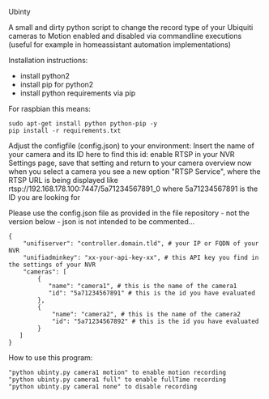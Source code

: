 Ubinty

A small and dirty python script to change the record type of your Ubiquiti cameras to Motion enabled and disabled via commandline executions (useful for example in homeassistant automation implementations)

Installation instructions:
- install python2
- install pip for python2
- install python requirements via pip

For raspbian this means:
```
sudo apt-get install python python-pip -y
pip install -r requirements.txt
```

Adjust the configfile (config.json) to your environment:
Insert the name of your camera and its ID here
to find this id: enable RTSP in your NVR Settings page, save that setting and return to your camera overview
now when you select a camera you see a new option "RTSP Service", where the RTSP URL is being displayed like rtsp://192.168.178.100:7447/5a71234567891_0 where 5a71234567891 is the ID you are looking for

Please use the config.json file as provided in the file repository - not the version below - json is not intended to be commented...
```
{
    "unifiserver": "controller.domain.tld", # your IP or FQDN of your NVR
    "unifiadminkey": "xx-your-api-key-xx", # this API key you find in the settings of your NVR
    "cameras": [
        {
           "name": "camera1", # this is the name of the camera1
           "id": "5a71234567891" # this is the id you have evaluated
        },
        {
            "name": "camera2", # this is the name of the camera2
            "id": "5a71234567892" # this is the id you have evaluated
        }
   ]
}
```

How to use this program:
```
"python ubinty.py camera1 motion" to enable motion recording
"python ubinty.py camera1 full" to enable fullTime recording
"python ubinty.py camera1 none" to disable recording
```
